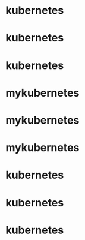 # kubernetes
# kubernetes
# kubernetes
# mykubernetes
# mykubernetes
# mykubernetes
# kubernetes
# kubernetes
# kubernetes

